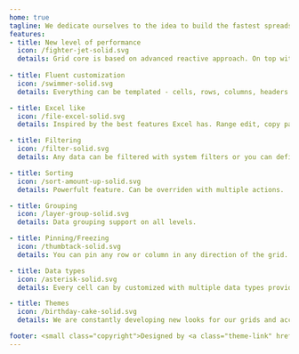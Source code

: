 ```yaml
---
home: true
tagline: We dedicate ourselves to the idea to build the fastest spreadsheet ever. Less DOM updates and more data recombinations.
features:
- title: New level of performance
  icon: /fighter-jet-solid.svg
  details: Grid core is based on advanced reactive approach. On top with smart recombination it allows to support huge data load and complex operations.
  
- title: Fluent customization
  icon: /swimmer-solid.svg
  details: Everything can be templated - cells, rows, columns, headers. You can customize almost every action.

- title: Excel like
  icon: /file-excel-solid.svg
  details: Inspired by the best features Excel has. Range edit, copy paste, csv export, incredible performance. 

- title: Filtering
  icon: /filter-solid.svg
  details: Any data can be filtered with system filters or you can define your own filter operations. Everything so transparent.

- title: Sorting
  icon: /sort-amount-up-solid.svg
  details: Powerfult feature. Can be overriden with multiple actions.

- title: Grouping
  icon: /layer-group-solid.svg
  details: Data grouping support on all levels.

- title: Pinning/Freezing
  icon: /thumbtack-solid.svg
  details: You can pin any row or column in any direction of the grid.

- title: Data types
  icon: /asterisk-solid.svg
  details: Every cell can by customized with multiple data types provided by default or custom one.

- title: Themes
  icon: /birthday-cake-solid.svg
  details: We are constantly developing new looks for our grids and accept new ideas.

footer: <small class="copyright">Designed by <a class="theme-link" href="http://revolist.eu" target="_blank">Revolist OU</a> for developers and people who seek a way of improvement</small>
---
```

